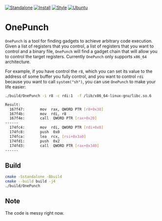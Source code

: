 [![Standalone](https://github.com/OMH4ck/OnePunch/actions/workflows/standalone.yml/badge.svg)](https://github.com/OMH4ck/OnePunch/actions/workflows/standalone.yml)
[![Install](https://github.com/OMH4ck/OnePunch/actions/workflows/install.yml/badge.svg)](https://github.com/OMH4ck/OnePunch/actions/workflows/install.yml)
[![Style](https://github.com/OMH4ck/OnePunch/actions/workflows/style.yml/badge.svg)](https://github.com/OMH4ck/OnePunch/actions/workflows/style.yml)
[![Ubuntu](https://github.com/OMH4ck/OnePunch/actions/workflows/ubuntu.yml/badge.svg)](https://github.com/OMH4ck/OnePunch/actions/workflows/ubuntu.yml)

# OnePunch

`OnePunch` is a tool for finding gadgets to achieve arbitrary code execution. Given a list of registers that you control, a list of registers that you want to control and a binary file, `OnePunch` will find a gadget chain that will allow you to control the target registers.
Currently `OnePunch` only supports `x86_64` architecture.

For example, if you have control the `r8`, which you can set its value to the address of some buffer you fully control, and you want to control `rdi` because you want to call `system("sh")`, you can use `OnePunch` to make your life easier:
```bash
./build/OnePunch -i r8 -c rdi:1  -f /lib/x86_64-linux-gnu/libc.so.6 

Result:
  167f47:       mov  rax, QWORD PTR [r8+0x38]
  167f4b:       mov  rdi, r8
  167f4e:       call  QWORD PTR [rax+0x20]
------
  174fc4:       mov  rdi, QWORD PTR [rdi+0x8]
  174fc8:       push  0x0
  174fca:       lea  rcx, [rsi+0x3a0]
  174fd1:       push  0x2
  174fd3:       call  QWORD PTR [rax+0x340]
------
```

## Build
```bash
cmake -Sstandalone -Bbuild
cmake --build build -j4
./build/OnePunch
```

## Note
The code is messy right now. 